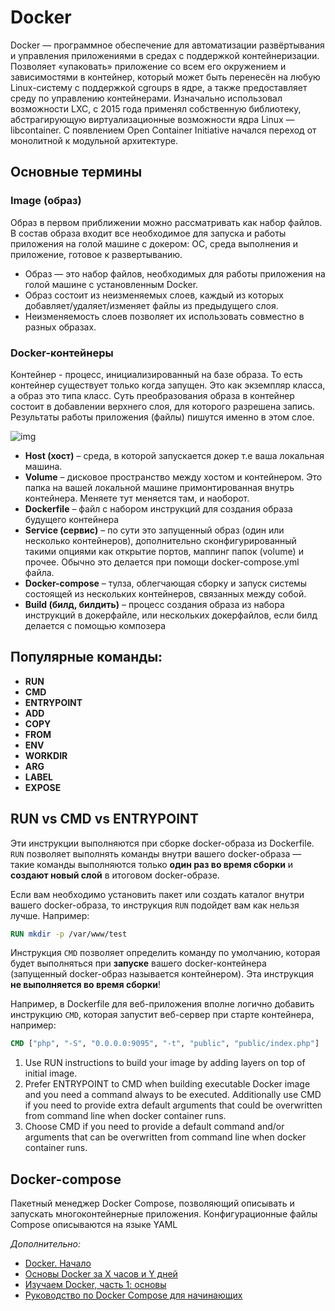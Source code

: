 # Docker

Docker — программное обеспечение для автоматизации развёртывания и управления приложениями в средах с поддержкой контейнеризации. Позволяет «упаковать» приложение со всем его окружением и зависимостями в контейнер, который может быть перенесён на любую Linux-систему с поддержкой cgroups в ядре, а также предоставляет среду по управлению контейнерами. Изначально использовал возможности LXC, с 2015 года применял собственную библиотеку, абстрагирующую виртуализационные возможности ядра Linux — libcontainer. С появлением Open Container Initiative начался переход от монолитной к модульной архитектуре.

## Основные термины

### Image (образ) 

Образ в первом приближении можно рассматривать как набор файлов. В состав образа входит все необходимое для запуска и работы приложения на голой машине с докером: ОС, среда выполнения и приложение, готовое к развертыванию.

- Образ — это набор файлов, необходимых для работы приложения на голой машине с установленным Docker.
- Образ состоит из неизменяемых слоев, каждый из которых добавляет/удаляет/изменяет файлы из предыдущего слоя.
- Неизменяемость слоев позволяет их использовать совместно в разных образах.

### Docker-контейнеры

Контейнер -  процесс, инициализированный на базе образа. То есть контейнер существует только когда запущен. Это как экземпляр класса, а образ это типа класс. Суть преобразования образа в контейнер состоит в добавлении верхнего слоя, для которого разрешена запись. Результаты работы приложения (файлы) пишутся именно в этом слое.

![img](https://habrastorage.org/webt/it/vl/bc/itvlbcymwunjvfhufp55k14gssm.jpeg)



- **Host (хост)** – среда, в которой запускается докер т.е ваша локальная машина.
- **Volume** – дисковое пространство между хостом и контейнером. Это папка на вашей локальной машине примонтированная внутрь контейнера. Меняете тут меняется там, и наоборот.
- **Dockerfile** – файл с набором инструкций для создания образа будущего контейнера
- **Service (сервис)** – по сути это запущенный образ (один или несколько контейнеров), дополнительно сконфигурированный такими опциями как открытие портов, маппинг папок (volume) и прочее. Обычно это делается при помощи docker-compose.yml файла.
- **Docker-compose**  – тулза, облегчающая сборку и запуск системы состоящей из нескольких контейнеров, связанных между собой.
- **Build (билд, билдить)** – процесс создания образа из набора инструкций в докерфайле, или нескольких докерфайлов, если билд делается с помощью композера
  

## Популярные команды:

- **RUN**
- **CMD**
- **ENTRYPOINT**
- **ADD**
- **COPY**
- **FROM**
- **ENV**
- **WORKDIR**
- **ARG**
- **LABEL**
- **EXPOSE**

## RUN vs CMD vs ENTRYPOINT

Эти инструкции выполняются при сборке docker-образа из Dockerfile. `RUN` позволяет выполнять команды внутри вашего docker-образа — такие команды выполняются только **один раз во время сборки** и **создают новый слой** в итоговом docker-образе.

Если вам необходимо установить пакет или создать каталог внутри вашего docker-образа, то инструкция `RUN` подойдет вам как нельзя лучше. Например:

```dockerfile
RUN mkdir -p /var/www/test
```

Инструкция `CMD` позволяет определить команду по умолчанию, которая будет выполняться при **запуске** вашего docker-контейнера (запущенный docker-образ называется контейнером). Эта инструкция **не выполняется во время сборки**!

Например, в Dockerfile для веб-приложения вполне логично добавить инструкцию `CMD`, которая запустит веб-сервер при старте контейнера, например:

```dockerfile
CMD ["php", "-S", "0.0.0.0:9095", "-t", "public", "public/index.php"]
```

1. Use RUN instructions to build your image by adding layers on top of initial image.
2. Prefer ENTRYPOINT to CMD when building executable Docker image and you need a command always to be executed. Additionally use CMD if you need to provide extra default arguments that could be overwritten from command line when docker container runs.
3. Choose CMD if you need to provide a default command and/or arguments that can be overwritten from command line when docker container runs.



## Docker-compose

Пакетный менеджер Docker Compose, позволяющий описывать и запускать многоконтейнерные приложения. Конфигурационные файлы Compose описываются на языке YAML



*Дополнительно:*

- [Docker. Начало](https://habr.com/ru/post/353238/)
- [Основы Docker за Х часов и Y дней](https://habr.com/ru/post/337306/)
- [Изучаем Docker, часть 1: основы](https://habr.com/ru/company/ruvds/blog/438796/)
- [Руководство по Docker Compose для начинающих](https://habr.com/ru/company/ruvds/blog/450312/)